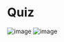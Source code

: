 # Quiz
![image](https://github.com/user-attachments/assets/e91cda97-7f3d-4f56-9fcc-933bf6a46fd7)
![image](https://github.com/user-attachments/assets/566a0948-1c28-40b2-8fbd-13c2a2c3b842)
